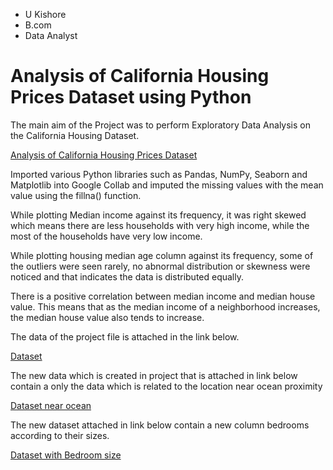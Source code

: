 - U Kishore
- B.com
- Data Analyst

# Analysis of California Housing Prices Dataset using Python

The main aim of the Project was to perform Exploratory Data Analysis on the California Housing Dataset.

[Analysis of California Housing Prices Dataset](https://github.com/ukishore33/California-Housing-Prices-Project/blob/main/California%20Housing%20Prices%20Dataset.ipynb)

Imported various Python libraries such as Pandas, NumPy, Seaborn and Matplotlib into Google Collab and imputed the missing values with the mean value using the fillna() function.

While plotting Median income against its frequency, it was right skewed which means there are less households with very high income, while the most of the households have very low income.

While plotting housing median age column against its frequency, some of the outliers were seen rarely, no abnormal distribution or skewness were noticed and that indicates the data is distributed equally.

There is a positive correlation between median income and median house value. This means that as the median income of a neighborhood increases, the median house value also tends to increase. 

The data of the project file is attached in the link below.

[Dataset](https://github.com/ukishore33/Analysing-of-California-Housing-Prices-Dataset-by-Python/blob/main/housing.xlsx)

The new data which is created in project that is attached in link below contain a only the data which is related to the location near ocean proximity

[Dataset near ocean](https://github.com/ukishore33/Analysing-of-California-Housing-Prices-Dataset-by-Python/blob/main/dno.csv)

The new dataset attached in link below contain a new column bedrooms according to their sizes.

[Dataset with Bedroom size](https://github.com/ukishore33/Analysing-of-California-Housing-Prices-Dataset-by-Python/blob/main/db_tb.csv)

